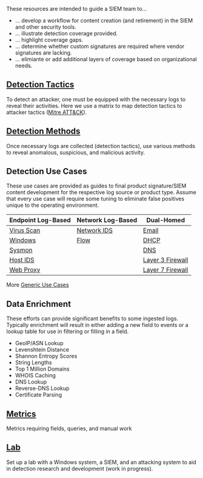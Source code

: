 These resources are intended to guide a SIEM team to...
* ... develop a workflow for content creation (and retirement) in the SIEM and other security tools.
* ... illustrate detection coverage provided.
* ... highlight coverage gaps.
* ... determine whether custom signatures are required where vendor signatures are lacking.
* ... elimiante or add additional layers of coverage based on organizational needs.


## [Detection Tactics](/Detection-Tactics.md)

To detect an attacker, one must be equipped with the necessary logs to reveal their activities. Here we use a matrix to map detection tactics to attacker tactics ([Mitre ATT&CK](https://attack.mitre.org/)).


## [Detection Methods](/Detection-Methods.md)

Once necessary logs are collected (detection tactics), use various methods to reveal anomalous, suspicious, and malicious activity.


## Detection Use Cases

These use cases are provided as guides to final product signature/SIEM content development for the respective log source or product type. Assume that every use case will require some tuning to eliminate false positives unique to the operating environment.

| Endpoint Log-Based                   | Network Log-Based                       | Dual-Homed                                       |
| ------------------------------------ | --------------------------------------- | ------------------------------------------------ |
| [Virus Scan](/UseCases/VirusScan.md) | [Network IDS](/UseCases/Network-IDS.md) | [Email](/UseCases/Email.md)                      |
| [Windows](/UseCases/Windows.md)      | [Flow](/UseCases/Flow.md)               | [DHCP](/UseCases/DHCP.md)                        |
| [Sysmon](/UseCases/Sysmon.md)        |                                         | [DNS](/UseCases/DNS.md)                          |
| [Host IDS](/UseCases/Host-IDS.md)    |                                         | [Layer 3 Firewall](/UseCases/Layer3-Firewall.md) |
| [Web Proxy](/UseCases/Web-Proxy.md)  |                                         | [Layer 7 Firewall](/UseCases/Layer7-Firewall.md) |

More [Generic Use Cases](/UseCases/Generic.md)

## Data Enrichment

These efforts can provide significant benefits to some ingested logs. Typically enrichment will result in either adding a new field to events or a lookup table for use in filtering or filling in a field.

- GeoIP/ASN Lookup
- Levenshtein Distance
- Shannon Entropy Scores
- String Lengths
- Top 1 Million Domains
- WHOIS Caching
- DNS Lookup
- Reverse-DNS Lookup
- Certificate Parsing

## [Metrics](/Metrics.md)
 Metrics requiring fields, queries, and manual work

## [Lab](/Lab/WIndowsVictim.md)
Set up a lab with a Windows system, a SIEM, and an attacking system to aid in detection research and development (work in progress).